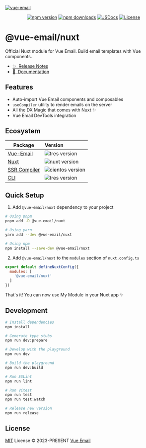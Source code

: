 [![vue-email](https://github.com/vue-email/vue-email/blob/main/public/repo-banner.png?raw=true)](https://vuemail.net)

<div align="center">

[![npm version][npm-version-src]][npm-version-href]
[![npm downloads][npm-downloads-src]][npm-downloads-href]
[![JSDocs][jsdocs-src]][jsdocs-href]
[![License][license-src]][license-href]

</div>

# @vue-email/nuxt

Official Nuxt module for Vue Email. Build email templates with Vue components.

- [✨ &nbsp;Release Notes](https://github.com/vue-email/nuxt/releases)
- [📖 &nbsp;Documentation](https://vuemail.net/ssr/nuxt)

## Features

- Auto-import Vue Email components and composables
- `useCompiler` utility to render emails on the server
- All the DX Magic that comes with Nuxt ✨
- Vue Email DevTools integration

## Ecosystem

| Package                     | Version                                                                                            |
| --------------------------- | :------------------------------------------------------------------------------------------------- |
| [Vue-Email](https://github.com/vue-email/vue-email)       | ![tres version](https://img.shields.io/npm/v/vue-email/latest.svg?label=%20&colorB=1fa669) |
| [Nuxt](https://github.com/vue-email/nuxt) | ![nuxt version](https://img.shields.io/npm/v/@vue-email/nuxt/latest.svg?label=%20&color=4f4f4f&logo=nuxt.js) |
[SSR Compiler](https://github.com/vue-email/compiler) | ![cientos version](https://img.shields.io/npm/v/@vue-email/compiler/latest.svg?label=%20&colorB=1fa669) |
| [CLI](https://github.com/vue-email/cli)       | ![tres version](https://img.shields.io/npm/v/@vue-email/cli/latest.svg?label=%20&colorB=1fa669) |

## Quick Setup

1. Add `@vue-email/nuxt` dependency to your project

```bash
# Using pnpm
pnpm add -D @vue-email/nuxt

# Using yarn
yarn add --dev @vue-email/nuxt

# Using npm
npm install --save-dev @vue-email/nuxt
```

2. Add `@vue-email/nuxt` to the `modules` section of `nuxt.config.ts`

```js
export default defineNuxtConfig({
  modules: [
    '@vue-email/nuxt'
  ]
})
```

That's it! You can now use My Module in your Nuxt app ✨

## Development

```bash
# Install dependencies
npm install

# Generate type stubs
npm run dev:prepare

# Develop with the playground
npm run dev

# Build the playground
npm run dev:build

# Run ESLint
npm run lint

# Run Vitest
npm run test
npm run test:watch

# Release new version
npm run release
```

## License

[MIT](./LICENSE) License © 2023-PRESENT [Vue Email](https://vuemail.net/)

<!-- Badges -->
[npm-version-src]: https://img.shields.io/npm/v/@vue-email/nuxt/latest.svg?style=flat&colorA=18181B&colorB=28CF8D
[npm-version-href]: https://npmjs.com/package/@vue-email/nuxt

[npm-downloads-src]: https://img.shields.io/npm/dm/@vue-email/nuxt.svg?style=flat&colorA=18181B&colorB=28CF8D
[npm-downloads-href]: https://npmjs.com/package/@vue-email/nuxt

[license-src]: https://img.shields.io/npm/l/@vue-email/nuxt.svg?style=flat&colorA=18181B&colorB=28CF8D
[license-href]: https://npmjs.com/package/@vue-email/nuxt

[jsdocs-src]: https://img.shields.io/badge/jsdocs-reference-080f12?style=flat&colorA=080f12&colorB=1fa669
[jsdocs-href]: https://www.jsdocs.io/package/@vue-email/nuxt
